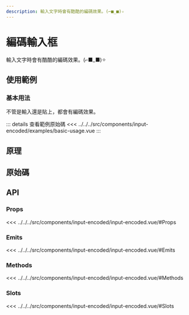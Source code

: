 ```yaml
---
description: 輸入文字時會有酷酷的編碼效果。(⌐■_■)✧
---
```


<script setup>
import SourceLinkList from '../../../src/components/source-link-list.vue'

import BasicUsage from '../../../src/components/input-encoded/examples/basic-usage.vue'
</script>

# 編碼輸入框 <Badge type="info" text="input" />

輸入文字時會有酷酷的編碼效果。(⌐■_■)✧

## 使用範例

### 基本用法

不管是輸入還是貼上，都會有編碼效果。

<basic-usage/>

::: details 查看範例原始碼
<<< ../../../src/components/input-encoded/examples/basic-usage.vue
:::

## 原理

## 原始碼

<source-link-list name="input-encoded"/>

## API

### Props

<<< ../../../src/components/input-encoded/input-encoded.vue/#Props

### Emits

<<< ../../../src/components/input-encoded/input-encoded.vue/#Emits

### Methods

<<< ../../../src/components/input-encoded/input-encoded.vue/#Methods

### Slots

<<< ../../../src/components/input-encoded/input-encoded.vue/#Slots
